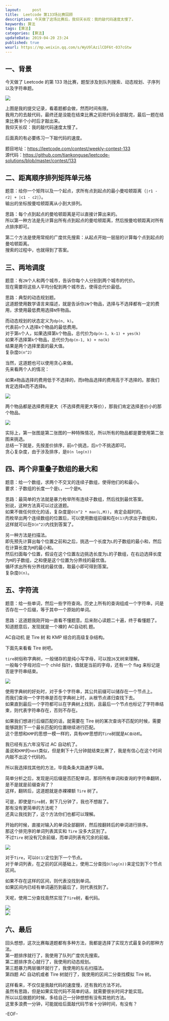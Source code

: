 ```yaml
---   
layout:     post  
title:  Leetcode 第133场比赛回顾  
description: 今天做了这场比赛后，我仰天长叹：我的敲代码速度太慢了。    
keywords: 算法  
tags: [算法]    
categories: [算法]  
updateData: 2019-04-20 23:24   
published: true 
wxurl: https://mp.weixin.qq.com/s/WyU9lAzilCDF6t-037cGtw  
---  
```



## 一、背景  


今天做了 Leetcode 的第 133 场比赛，题型涉及到队列搜索、动态规划、子序列以及字符串题。  


![](http://res2019.tiankonguse.com/images/2019/04/21/leetcode-contest-133-001.png)  


上图是我的提交记录，看着题都会做，然而时间有限。  
我用力的去敲代码，最终还是没能在结束比赛之前把代码全部敲完，最后一题在结束比赛半个小时后才敲出来。  
我仰天长叹：我的敲代码速度太慢了。  


后面真的有必要练习一下敲代码的速度。  


题目地址：https://leetcode.com/contest/weekly-contest-133  
源代码：https://github.com/tiankonguse/leetcode-solutions/blob/master/contest/133  


## 二、距离顺序排列矩阵单元格  


题意：给你一个矩阵以及一个起点，求所有点到起点的最小曼哈顿距离（`|r1 - r2| + |c1 - c2|`）。  
输出的坐标按曼哈顿距离从小到大排列。  


思路：每个点到起点的曼哈顿距离是可以直接计算出来的。  
所以第一种方法是先计算出所有点到起点的曼哈顿距离，然后按曼哈顿距离对所有点排序即可。  


第二个方法是使用常规的广度优先搜索：从起点开始一层层的计算每个点到起点的曼哈顿距离。  
搜索的过程中，也就得到了答案。  


## 三、两地调度  


题意：有`2N`个人和两个城市，告诉你每个人分别到两个城市的代价。  
现在需要将这些人平均分配到两个城市去，使得总代价最低。  


思路：典型的动态规划题。  
这道题使用数学语言来描述，就是告诉你`2N`个物品，选择与不选择都有一定的费用，求使用最低费用选择`N`件物品。  


而动态规划的状态定义为`dp(n, k)`。  
代表前`n`个人选择`k`个物品的最低费用。  
对于第`n`个人，如果选择第`k`个物品，总代价为`dp(n-1, k-1) + yes(k)`  
如果不选择第`k`个物品，总代价为`dp(n-1, k) + no(k)`  
结果是两个选择里面的最大值。  
复杂度`O(n^2)`  


当然，这道题也可以使用贪心来做。  
先来看两个人的情况：  


如果`A`物品选择的费用低于不选择的，而`B`物品选择的费用高于不选择的。那我们肯定选择`A`而不选择`B`。  


![](http://res2019.tiankonguse.com/images/2019/04/21/leetcode-contest-133-002.png)  


两个物品都是选择费用更大（不选择费用更大等价），那我们肯定选择差价小的那个物品。  


![](http://res2019.tiankonguse.com/images/2019/04/21/leetcode-contest-133-003.png)  


实际上，第一张图是第二张图的一种特殊情况，所以所有的物品都是要使用第二张图来挑选。  
总结一下就是，先按差价排序，前`n`个挑选，后`n`个不挑选即可。  
贪心复杂度，由于涉及排序，是`O(n log(n))`  


## 四、两个非重叠子数组的最大和  


题意：给一个数组，求两个不交叉的连续子数组，使得他们的和最小。  
要求：子数组的长度一个是`L`，一个是`M`。  


思路：最简单的方法就是暴力枚举所有连续子数组，然后找到最优答案。  
别说，这种方法真可以过这道题。  
如果不做任何优化的话，复杂度是`O(n^2 * max(L,M))`，肯定会超时的。  
而枚举出两个连续数组的位置后，可以使用数组前缀和在`O(1)`内求出子数组和，这样就可以在`O(n^2)`内找到答案了。  


另一种方法是扫描法。  
即先预先计算出每个位置之前和之后，挑选一个长度为`L`的子数组的最小和，然后在计算长度为`M`的最小和。  
然后扫面每个位置，假设在这个位置左边挑选长度为`L`的子数组，在右边选择长度为`M`的子数组，之和便是这个位置为分界线的最优值。  
循环求出所有分界线的最优值，取最小即可得到答案。  
复杂度`O(n)`。  


## 五、字符流  


题意：给一些单词，然后一些字符查询。历史上所有的查询组成一个字符串，问是否存在一个后缀，等于其中一个原始的单词。  


思路：这道题我刚开始一直看不懂题意。后来耐心读题二十遍，终于看懂题了。  
知道题意后，发现就是一个裸的 AC自动机 题。  


AC自动机 是 Tire 树 和 KMP 结合的高级复杂结构。  


下面先来看看 Tire 树吧。  


`tire`树俗称字典树，一般储存的是纯小写字母，可以按`26`叉树来理解。  
一般每个字母对应一个 child 指针，值就是当前的字母，还有一个 flag 来标记是否是字符串结束。  


![](http://res2019.tiankonguse.com/images/2019/04/21/leetcode-contest-133-004.png)  


使用字典树的好处时，对于多个字符串，其公共前缀可以储存在一个节点上。  
而我们查询一个字符串是否在字典树上时，从根节点递归查找下去。  
如果直到最后一个字符都可以在字典树上找到，且最后一个节点也标记了字符串结束，则代表字符串存在，否则不存在。  


如果我们想进行后缀匹配的话，就需要在 Tire 树的某次查询不匹配的时候，需要能够跳到下一个最长匹配的位置继续进行匹配。  
这个思想和`KMP`的思想一模一样的，具有`KMP`思想的`Tire`树就是`AC自动机`。   


我已经有五六年没写过 AC 自动机了。  
虽说和`KMP`的`next`类似，但是剩下十几分钟就结束比赛了，我是有信心在这个时间内敲不出这个代码的。  


所以我选择找其他的方法，毕竟条条大路通罗马嘛。  


简单分析之后，发现是问后缀是否匹配单词，那将所有单词和查询的字符串翻转，是不是就是前缀查询了？  
这样，翻转后，这道题就是赤裸裸额 `Tire` 树了。  


可是，即使是`Tire`树，剩下几分钟了，我也不想敲了。  
那有没有更简单的方法呢？  
还真让我找到了，这个方法你们也都可以理解。  


开始的时候，直接对输入的单词全部翻转，然后按翻转后的单词进行排序。  
那这个排完序的单词列表其实和 `Tire` 没多大区别了。  
不过`Tire` 树没有冗余前缀，而单词列表有冗余的前缀。  


![](http://res2019.tiankonguse.com/images/2019/04/21/leetcode-contest-133-007.png)  


对于`Tire`，可以`O(1)`定位到下一个节点。  
对于单词列表，在之前的区间基础上，使用二分查找`O(log(n))`来定位到下个节点区间。  

如果不存在这样的区间，则代表没找到单词。  
如果区间内已经有单词遍历到最后了，则代表找到了。  


天呢，使用二分查找竟然实现了`Tire`树，看代码。  


![](http://res2019.tiankonguse.com/images/2019/04/21/leetcode-contest-133-005.png)  
![](http://res2019.tiankonguse.com/images/2019/04/21/leetcode-contest-133-006.png)  


## 六、最后  


回头想想，这次比赛每道题都有多种方法，我都是选择了实现方式最复杂的那种方法。  
第一题排序就行了，我使用了队列广度优先搜索。  
第二题排序贪心就行了，我使用的动态规划。  
第三题暴力两层循环就行了，我使用的左右扫描法。  
第四题 AC 自动机或者 Tire 树就行了，我使用的区间二分查找模拟 Tire 树。  


这样看来，不仅仅是我敲代码的速度慢，还有我的方法不对。  
虽然有思路，但是如果实现代码不简单的话，就需要很长时间才能实现。  
所以以后做题的时候，多给自己一分钟想想有没有其他的方法。  
这里多浪费一分钟，可能就给后面敲代码节省十分钟时间，有没有？  


-EOF-  


